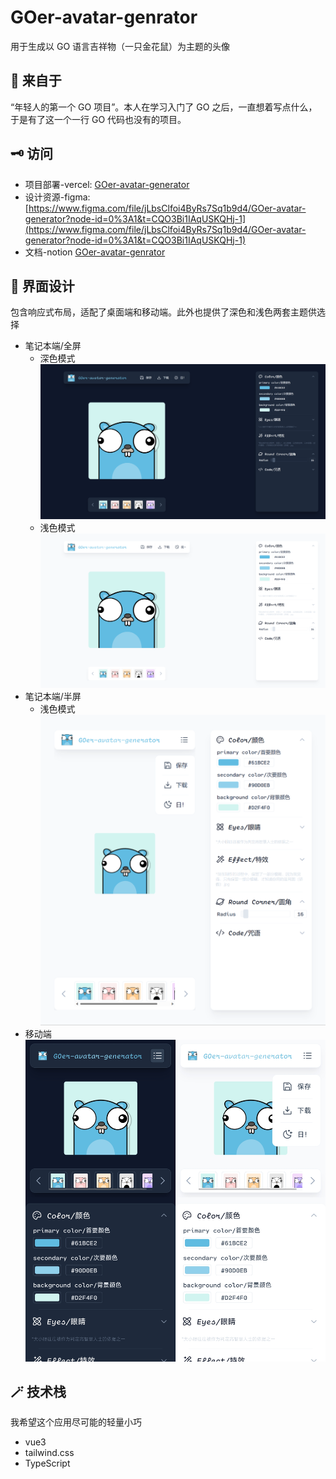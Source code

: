# GOer-avatar-genrator

用于生成以 GO 语言吉祥物（一只金花鼠）为主题的头像

## 🚀 来自于

“年轻人的第一个 GO 项目”。本人在学习入门了 GO 之后，一直想着写点什么，于是有了这一个一行 GO 代码也没有的项目。

## 🗝️ 访问

- 项目部署-vercel:
  [GOer-avatar-generator](https://goer-avatar-generator.vercel.app/)
- 设计资源-figma:
  [https://www.figma.com/file/jLbsClfoi4ByRs7Sq1b9d4/GOer-avatar-generator?node-id=0%3A1&t=CQO3Bi1IAqUSKQHj-1](https://www.figma.com/file/jLbsClfoi4ByRs7Sq1b9d4/GOer-avatar-generator?node-id=0%3A1&t=CQO3Bi1IAqUSKQHj-1)
- 文档-notion
  [GOer-avatar-genrator](https://candied-soy-d64.notion.site/GOer-avatar-genrator-7ccf60e2b02d40d19e2a6e3768dfa147)

## 🎨 界面设计

包含响应式布局，适配了桌面端和移动端。此外也提供了深色和浅色两套主题供选择

- 笔记本端/全屏
  - 深色模式
    ![Untitled](docs/desktop-dark.png)
  - 浅色模式
    ![Untitled](docs/desktop-light.png)
- 笔记本端/半屏
  - 浅色模式
    ![Untitled](docs/desktop-half.png)
- 移动端
  ![Frame 28.png](docs/mobile.png)

## 🪄 技术栈

我希望这个应用尽可能的轻量小巧

- vue3
- tailwind.css
- TypeScript
